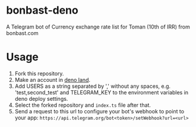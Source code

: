 # bonbast-deno
A Telegram bot of Currency exchange rate list for Toman (10th of IRR) from bonbast.com

# Usage
1. Fork this repository.
2. Make an account in [deno land](https://deno.land/).
3. Add USERS as a string separated by ',' without any spaces, e.g. 'test,second_test' and TELEGRAM_KEY to the environment variables in deno deploy settings.
4. Select the forked repository and `index.ts` file after that.
5. Send a request to this url to configure your bot's webhook to point to your app: `https://api.telegram.org/bot<token>/setWebhook?url=<url>`
